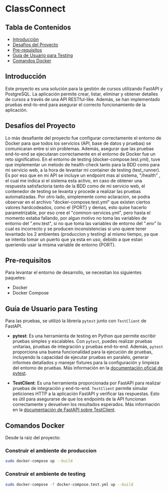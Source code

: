 # ClassConnect

## Tabla de Contenidos

- [Introducción](#introducción)
- [Desafíos del Proyecto](#desafíos-del-proyecto)
- [Pre-requisitos](#pre-requisitos)
- [Guía de Usuario para Testing](#guía-de-usuario-para-testing)
- [Comandos Docker](#comandos-docker)

## Introducción

Este proyecto es una solución para la gestión de cursos utilizando FastAPI y PostgreSQL. La aplicación permite crear, listar, eliminar y obtener detalles de cursos a través de una API RESTful-like. Además, se han implementado pruebas end-to-end para asegurar el correcto funcionamiento de la aplicación.

## Desafíos del Proyecto

Lo más desafiante del proyecto fue configurar correctamente el entorno de Docker para que todos los servicios (API, base de datos y pruebas) se comunicaran entre sí sin problemas. Además, asegurar que las pruebas end-to-end se ejecutaran correctamente en el entorno de Docker fue un reto significativo. 
En el entorno de testing (docker-compose.test.yml), tuve que implementar un metodo de health-check tanto para la BDD como para mi servicio web, a la hora de levantar mi container de testing (test_runner). Es por eso que en mi API se incluye un endpoint mas al sistema, "/health" , el cual me indica si el sistema esta activo, en caso de obtener una respuesta satisfactoria tanto de la BDD como de mi servicio web, el contenedor de testing se levanta y procede a realizar las pruebas automatizadas.
Por otro lado, simplemente como aclaracion, se podra observar en el archivo "docker-compose.test.yml" que existen ciertos valores hardcodeados, como el {PORT} y demas, esto quise hacerlo parametrizable, por eso cree el "common-services.yml", pero hasta el momento estaba fallando, por algun motivo no toma las variables de entorno del ".env.test", si no que toma las variables de entorno del ".env" lo cual es incorrecto y se producen inconsistencias si uno quiere tener levantado los 2 ambientes (produccion y testing) al mismo tiempo, ya que se intenta tomar un puerto que ya esta en uso, debido a que estan queriendo usar la misma variable de entorno {PORT}.

## Pre-requisitos

Para levantar el entorno de desarrollo, se necesitan los siguientes paquetes:

- Docker
- Docker Compose

## Guía de Usuario para Testing

Para las pruebas, se utilizó la librería `pytest` junto con `TestClient` de FastAPI.

- **pytest**: Es una herramienta de testing en Python que permite escribir pruebas simples y escalables. Con `pytest`, puedes realizar pruebas unitarias, pruebas de integración y pruebas end-to-end. Además, `pytest` proporciona una buena funcionalidad para la ejecución de pruebas, incluyendo la capacidad de ejecutar pruebas en paralelo, generar informes detallados y manejar fixtures para la configuración y limpieza del entorno de pruebas. Más información en la [documentación oficial de pytest](https://docs.pytest.org/en/7.1.x/).

- **TestClient**: Es una herramienta proporcionada por FastAPI para realizar pruebas de integración y end-to-end. `TestClient` permite simular peticiones HTTP a la aplicación FastAPI y verificar las respuestas. Esto es útil para asegurarse de que los endpoints de la API funcionan correctamente y devuelven los resultados esperados. Más información en la [documentación de FastAPI sobre TestClient](https://fastapi.tiangolo.com/reference/testclient/?h=test).

## Comandos Docker

Desde la raiz del proyecto:
 
### Construir el ambiente de produccion

```sh
sudo docker-compose up --build
```

### Construir el ambiente de testing

```sh
sudo docker-compose -f docker-compose.test.yml up --build
```

